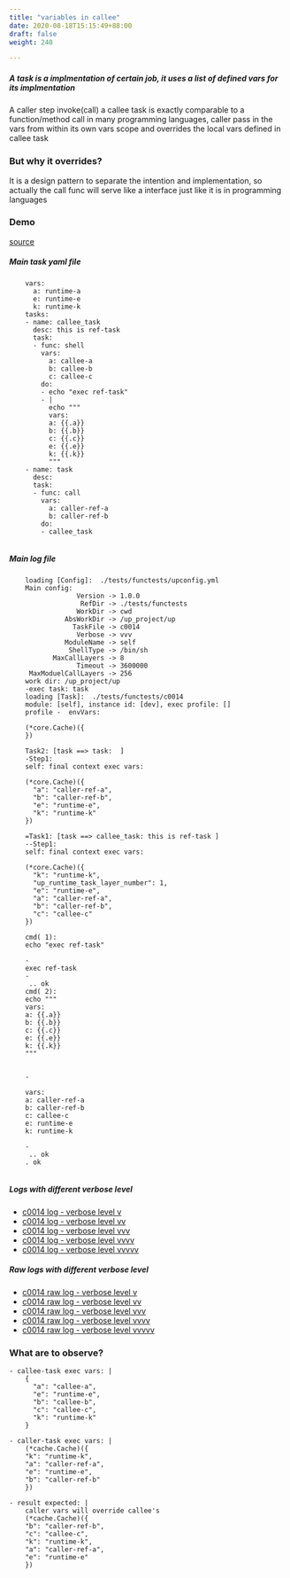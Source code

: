```yaml
---
title: "variables in callee"
date: 2020-08-18T15:15:49+88:00
draft: false
weight: 240

---
```


##### A task is a implmentation of certain job, it uses a list of defined vars for its implmentation

A caller step invoke(call) a callee task is exactly comparable to a function/method call in many programming languages, caller pass in the vars from within its own vars scope and overrides the local vars defined in callee task


### But why it overrides?


It is a design pattern to separate the intention and implementation, so actually the call func will serve like a interface just like it is in programming languages











### Demo








[source](https://github.com/upcmd/up/blob/master/tests/functests/c0014.yml)

##### Main task yaml file
```
    vars:
      a: runtime-a
      e: runtime-e
      k: runtime-k
    tasks:
    - name: callee_task
      desc: this is ref-task
      task:
      - func: shell
        vars:
          a: callee-a
          b: callee-b
          c: callee-c
        do:
        - echo "exec ref-task"
        - |
          echo """
          vars:
          a: {{.a}}
          b: {{.b}}
          c: {{.c}}
          e: {{.e}}
          k: {{.k}}
          """
    - name: task
      desc:
      task:
      - func: call
        vars:
          a: caller-ref-a
          b: caller-ref-b
        do:
        - callee_task
    
```
##### Main log file
```
    loading [Config]:  ./tests/functests/upconfig.yml
    Main config:
                 Version -> 1.0.0
                  RefDir -> ./tests/functests
                 WorkDir -> cwd
              AbsWorkDir -> /up_project/up
                TaskFile -> c0014
                 Verbose -> vvv
              ModuleName -> self
               ShellType -> /bin/sh
           MaxCallLayers -> 8
                 Timeout -> 3600000
     MaxModuelCallLayers -> 256
    work dir: /up_project/up
    -exec task: task
    loading [Task]:  ./tests/functests/c0014
    module: [self], instance id: [dev], exec profile: []
    profile -  envVars:
    
    (*core.Cache)({
    })
    
    Task2: [task ==> task:  ]
    -Step1:
    self: final context exec vars:
    
    (*core.Cache)({
      "a": "caller-ref-a",
      "b": "caller-ref-b",
      "e": "runtime-e",
      "k": "runtime-k"
    })
    
    =Task1: [task ==> callee_task: this is ref-task ]
    --Step1:
    self: final context exec vars:
    
    (*core.Cache)({
      "k": "runtime-k",
      "up_runtime_task_layer_number": 1,
      "e": "runtime-e",
      "a": "caller-ref-a",
      "b": "caller-ref-b",
      "c": "callee-c"
    })
    
    cmd( 1):
    echo "exec ref-task"
    
    -
    exec ref-task
    -
     .. ok
    cmd( 2):
    echo """
    vars:
    a: {{.a}}
    b: {{.b}}
    c: {{.c}}
    e: {{.e}}
    k: {{.k}}
    """
    
    
    -
    
    vars:
    a: caller-ref-a
    b: caller-ref-b
    c: callee-c
    e: runtime-e
    k: runtime-k
    
    -
     .. ok
    . ok
    
```


##### Logs with different verbose level
* [c0014 log - verbose level v](../../logs/c0014_v)
* [c0014 log - verbose level vv](../../logs/c0014_vv)
* [c0014 log - verbose level vvv](../../logs/c0014_vvvv)
* [c0014 log - verbose level vvvv](../../logs/c0014_vvvv)
* [c0014 log - verbose level vvvvv](../../logs/c0014_vvvvv)

##### Raw logs with different verbose level
* [c0014 raw log - verbose level v](../../reflogs/c0014_v.log)
* [c0014 raw log - verbose level vv](../../reflogs/c0014_vv.log)
* [c0014 raw log - verbose level vvv](../../reflogs/c0014_vvv.log)
* [c0014 raw log - verbose level vvvv](../../reflogs/c0014_vvvv.log)
* [c0014 raw log - verbose level vvvvv](../../reflogs/c0014_vvvvv.log)







### What are to observe?


```
- callee-task exec vars: |
    {
      "a": "callee-a",
      "e": "runtime-e",
      "b": "callee-b",
      "c": "callee-c",
      "k": "runtime-k"
    }

- caller-task exec vars: |
    (*cache.Cache)({
    "k": "runtime-k",
    "a": "caller-ref-a",
    "e": "runtime-e",
    "b": "caller-ref-b"
    })

- result expected: |
    caller vars will override callee's
    (*cache.Cache)({
    "b": "caller-ref-b",
    "c": "callee-c",
    "k": "runtime-k",
    "a": "caller-ref-a",
    "e": "runtime-e"
    })

```











